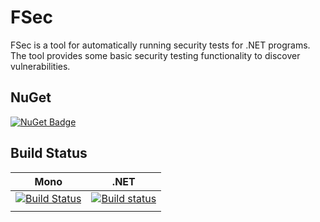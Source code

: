 # FSec

FSec is a tool for automatically running security tests for .NET programs. The tool provides some basic security testing functionality to discover vulnerabilities.

## NuGet

[![NuGet Badge](https://img.shields.io/nuget/v/fsecurity)](https://www.nuget.org/packages/fsecurity)

## Build Status

| Mono                                                                                                                  | .NET                                                                                                                                        |
| --------------------------------------------------------------------------------------------------------------------- | ------------------------------------------------------------------------------------------------------------------------------------------- |
| [![Build Status](https://travis-ci.org/stijnmoreels/FSecurity.svg?branch=master)](https://travis-ci.org/stijnmoreels/FSecurity) | [![Build status](https://ci.appveyor.com/api/projects/status/f0a1hyxcclegni4u?svg=true)](https://ci.appveyor.com/project/stijnmoreels/fsecurity) |
|                                                                                                                       |
